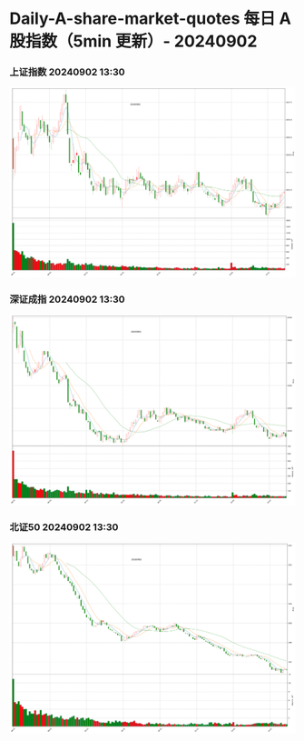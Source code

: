 
# Daily-A-share-market-quotes 每日 A 股指数（5min 更新）- 20240902

### 上证指数 20240902 13:30
![](./fig/2024/9/20240902-sh000001.png)

### 深证成指 20240902 13:30
![](./fig/2024/9/20240902-sz399001.png)

### 北证50 20240902 13:30
![](./fig/2024/9/20240902-bj899050.png)
